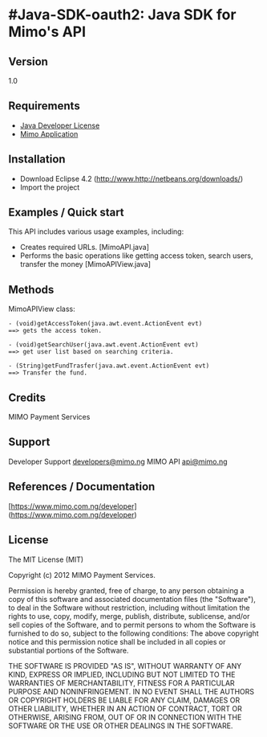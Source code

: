 #Java-SDK-oauth2: Java SDK for Mimo's API
=================================================================================

## Version

1.0

## Requirements
- [Java Developer License](http://www.oracle.com/technetwork/java/javaee/overview/index.html)
- [Mimo Application](https://staging.mimo.com.ng)

## Installation

- Download Eclipse 4.2 (http://www.http://netbeans.org/downloads/)
- Import the project



## Examples / Quick start

This API includes various usage examples, including:

* Creates required URLs. [MimoAPI.java]
* Performs the basic operations like getting access token, search users, transfer the money [MimoAPIView.java]


## Methods

MimoAPIView class:

	- (void)getAccessToken(java.awt.event.ActionEvent evt) 
	==> gets the access token.

	- (void)getSearchUser(java.awt.event.ActionEvent evt)  
	==> get user list based on searching criteria.

	- (String)getFundTrasfer(java.awt.event.ActionEvent evt) 
	==> Transfer the fund.


## Credits


MIMO Payment Services

## Support

Developer Support <developers@mimo.ng>
MIMO API <api@mimo.ng>

## References / Documentation

[https://www.mimo.com.ng/developer] (https://www.mimo.com.ng/developer)

## License 

The MIT License (MIT)

Copyright (c) 2012 MIMO Payment Services.

Permission is hereby granted, free of charge, to any person obtaining a copy of this software and associated documentation files (the "Software"), to deal in the Software without restriction, including without limitation the rights to use, copy, modify, merge, publish, distribute, sublicense, and/or sell copies of the Software, and to permit persons to whom the Software is furnished to do so, subject to the following conditions:
The above copyright notice and this permission notice shall be included in all copies or substantial portions of the Software.


THE SOFTWARE IS PROVIDED "AS IS", WITHOUT WARRANTY OF ANY KIND, EXPRESS OR IMPLIED, INCLUDING BUT NOT LIMITED TO THE WARRANTIES OF MERCHANTABILITY, FITNESS FOR A PARTICULAR PURPOSE AND NONINFRINGEMENT. IN NO EVENT SHALL THE AUTHORS OR COPYRIGHT HOLDERS BE LIABLE FOR ANY CLAIM, DAMAGES OR OTHER LIABILITY, WHETHER IN AN ACTION OF CONTRACT, TORT OR OTHERWISE, ARISING FROM, OUT OF OR IN CONNECTION WITH THE SOFTWARE OR THE USE OR OTHER DEALINGS IN THE SOFTWARE.
